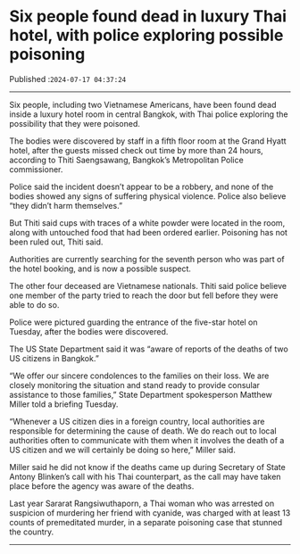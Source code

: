 # Six people found dead in luxury Thai hotel, with police exploring possible poisoning

Published :`2024-07-17 04:37:24`

---

Six people, including two Vietnamese Americans, have been found dead inside a luxury hotel room in central Bangkok, with Thai police exploring the possibility that they were poisoned.

The bodies were discovered by staff in a fifth floor room at the Grand Hyatt hotel, after the guests missed check out time by more than 24 hours, according to Thiti Saengsawang, Bangkok’s Metropolitan Police commissioner.

Police said the incident doesn’t appear to be a robbery, and none of the bodies showed any signs of suffering physical violence. Police also believe “they didn’t harm themselves.”

But Thiti said cups with traces of a white powder were located in the room, along with untouched food that had been ordered earlier. Poisoning has not been ruled out, Thiti said.

Authorities are currently searching for the seventh person who was part of the hotel booking, and is now a possible suspect.

The other four deceased are Vietnamese nationals. Thiti said police believe one member of the party tried to reach the door but fell before they were able to do so.

Police were pictured guarding the entrance of the five-star hotel on Tuesday, after the bodies were discovered.

The US State Department said it was “aware of reports of the deaths of two US citizens in Bangkok.”

“We offer our sincere condolences to the families on their loss. We are closely monitoring the situation and stand ready to provide consular assistance to those families,” State Department spokesperson Matthew Miller told a briefing Tuesday.

“Whenever a US citizen dies in a foreign country, local authorities are responsible for determining the cause of death. We do reach out to local authorities often to communicate with them when it involves the death of a US citizen and we will certainly be doing so here,” Miller said.

Miller said he did not know if the deaths came up during Secretary of State Antony Blinken’s call with his Thai counterpart, as the call may have taken place before the agency was aware of the deaths.

Last year Sararat Rangsiwuthaporn, a Thai woman who was arrested on suspicion of murdering her friend with cyanide, was charged with at least 13 counts of premeditated murder, in a separate poisoning case that stunned the country.

---

